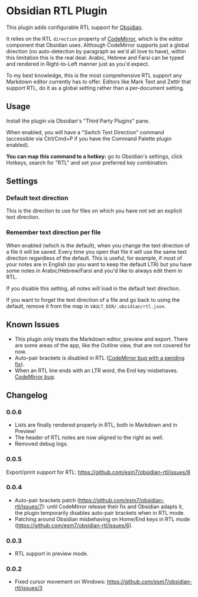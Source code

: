 # Obsidian RTL Plugin

This plugin adds configurable RTL support for [Obsidian](https://obsidian.md).

It relies on the RTL `direction` property of [CodeMirror](https://codemirror.net/doc/manual.html), which is the editor component that Obsidian uses.
Although CodeMirror supports just a global direction (no auto-detection by paragraph as we'd all love to have), within this limitation this is the real deal:
Arabic, Hebrew and Farsi can be typed and rendered in Right-to-Left manner just as you'd expect.

To my best knowledge, this is the most comprehensive RTL support any Markdown editor currently has to offer.
Editors like Mark Text and Zettlr that support RTL, do it as a global setting rather than a per-document setting.

## Usage

Install the plugin via Obsidian's "Third Party Plugins" pane.

When enabled, you will have a "Switch Text Direction" command (accessible via Ctrl/Cmd+P if you have the Command Palette plugin enabled).

**You can map this command to a hotkey:** go to Obsidian's settings, click Hotkeys, search for "RTL" and set your preferred key combination.

## Settings

### Default text direction

This is the direction to use for files on which you have not set an explicit text direction.

### Remember text direction per file

When enabled (which is the default), when you change the text direction of a file it will be saved.
Every time you open that file it will use the same text direction regardless of the default.
This is useful, for example, if most of your notes are in English (so you want to keep the default LTR) but you have some notes in Arabic/Hebrew/Farsi and you'd like to always edit them in RTL.

If you disable this setting, all notes will load in the default text direction.

If you want to forget the text direction of a file and go back to using the default, remove it from the map in `VAULT_DIR/.obsidian/rtl.json`.

## Known Issues

- This plugin only treats the Markdown editor, preview and export. There are some areas of the app, like the Outline view, that are not covered for now.
- Auto-pair brackets is disabled in RTL ([CodeMirror bug with a pending fix](https://github.com/esm7/obsidian-rtl/issues/7)).
- When an RTL line ends with an LTR word, the End key misbehaves. [CodeMirror bug](https://github.com/codemirror/CodeMirror/issues/6531).

## Changelog

### 0.0.6

- Lists are finally rendered properly in RTL, both in Markdown and in Preview!
- The header of RTL notes are now aligned to the right as well.
- Removed debug logs.

### 0.0.5

Export/print support for RTL: https://github.com/esm7/obsidian-rtl/issues/8

### 0.0.4

- Auto-pair brackets patch (https://github.com/esm7/obsidian-rtl/issues/7): until CodeMirror release their fix and Obsidian adapts it, the plugin temporarily disables auto-pair brackets when in RTL mode.
- Patching around Obsidian misbehaving on Home/End keys in RTL mode (https://github.com/esm7/obsidian-rtl/issues/6).

### 0.0.3

- RTL support in preview mode.

### 0.0.2

- Fixed cursor movement on Windows: https://github.com/esm7/obsidian-rtl/issues/3
